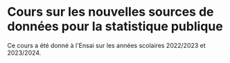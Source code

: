 # Cours sur les nouvelles sources de données pour la statistique publique

Ce cours a été donné à l'Ensai sur les années scolaires 2022/2023 et 2023/2024.

